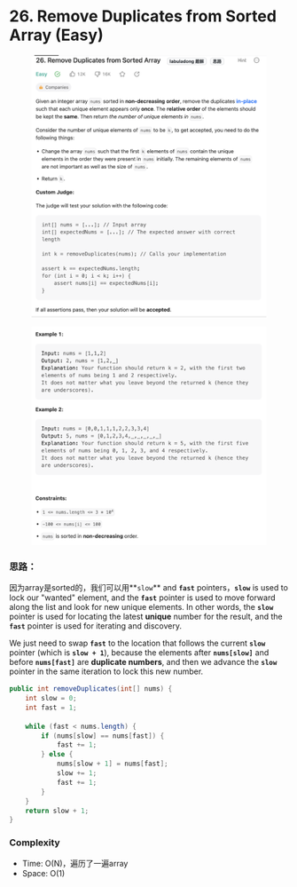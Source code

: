 # 26. Remove Duplicates from Sorted Array (Easy)

<figure><img src="../../../.gitbook/assets/image (18) (1) (1) (1).png" alt="" width="563"><figcaption></figcaption></figure>

<figure><img src="../../../.gitbook/assets/image (19) (1) (1) (1).png" alt="" width="563"><figcaption></figcaption></figure>

### 思路：

因为array是sorted的，我们可以用**`slow`** and **`fast`** pointers，**`slow`** is used to lock our "wanted" element, and the **`fast`** pointer is used to move forward along the list and look for new unique elements. In other words, the **`slow`** pointer is used for locating the latest **unique** number for the result, and the **`fast`** pointer is used for iterating and discovery.

We just need to swap **`fast`** to the location that follows the current **`slow`** pointer (which is **`slow + 1`**), because the elements after **`nums[slow]`** and before **`nums[fast]`** are **duplicate numbers**, and then we advance the **`slow`** pointer in the same iteration to lock this new number.

```java
public int removeDuplicates(int[] nums) {
    int slow = 0;
    int fast = 1;

    while (fast < nums.length) {
        if (nums[slow] == nums[fast]) {
            fast += 1;
        } else {
            nums[slow + 1] = nums[fast];
            slow += 1;
            fast += 1;
        }
    }
    return slow + 1;
}
```

### Complexity

* Time: O(N)，遍历了一遍array
* Space: O(1)

